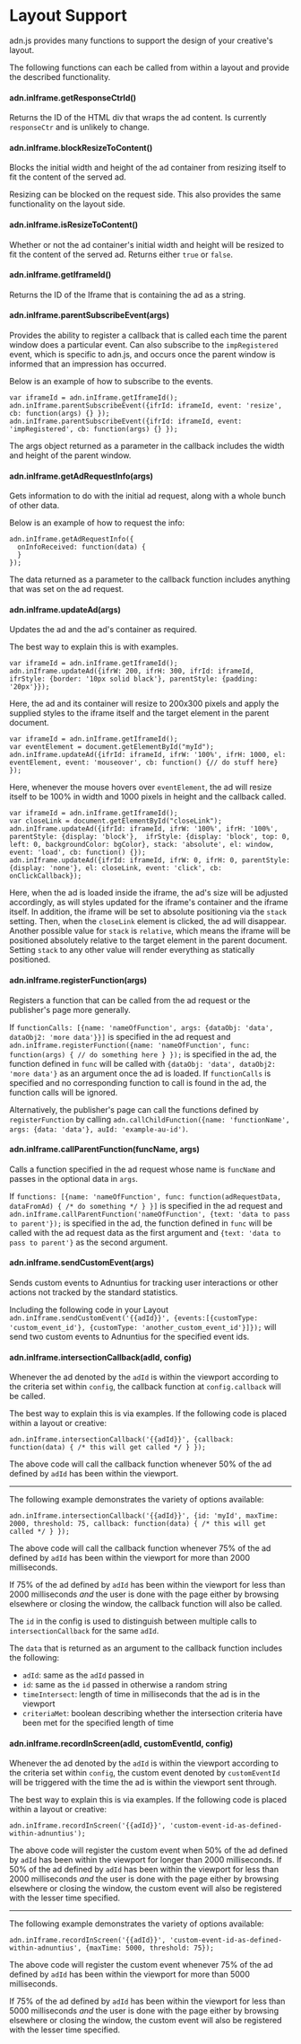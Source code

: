 # Layout Support

adn.js provides many functions to support the design of your creative's layout.

The following functions can each be called from within a layout and provide the described functionality.

#### adn.inIframe.getResponseCtrId()
Returns the ID of the HTML div that wraps the ad content. Is currently `responseCtr` and is unlikely to change.

#### adn.inIframe.blockResizeToContent()
Blocks the initial width and height of the ad container from resizing itself to fit the content of the served ad.

Resizing can be blocked on the request side. This also provides the same functionality on the layout side.

#### adn.inIframe.isResizeToContent()
Whether or not the ad container's initial width and height will be resized to fit the content of the served ad. Returns either `true` or `false`.

#### adn.inIframe.getIframeId()
Returns the ID of the Iframe that is containing the ad as a string.

#### adn.inIframe.parentSubscribeEvent(args)
Provides the ability to register a callback that is called each time the parent window does a particular event. Can also subscribe to the `impRegistered` event, which is specific to adn.js, and occurs once the parent window is informed that an impression has occurred.

Below is an example of how to subscribe to the events.

```
var iframeId = adn.inIframe.getIframeId();
adn.inIframe.parentSubscribeEvent({ifrId: iframeId, event: 'resize', cb: function(args) {} });
adn.inIframe.parentSubscribeEvent({ifrId: iframeId, event: 'impRegistered', cb: function(args) {} });
```

The args object returned as a parameter in the callback includes the width and height of the parent window.

#### adn.inIframe.getAdRequestInfo(args)
Gets information to do with the initial ad request, along with a whole bunch of other data.

Below is an example of how to request the info:

```
adn.inIframe.getAdRequestInfo({
  onInfoReceived: function(data) {
  }
});
```

The data returned as a parameter to the callback function includes anything that was set on the ad request.

#### adn.inIframe.updateAd(args)
Updates the ad and the ad's container as required.

The best way to explain this is with examples.

```
var iframeId = adn.inIframe.getIframeId();
adn.inIframe.updateAd({ifrW: 200, ifrH: 300, ifrId: iframeId, ifrStyle: {border: '10px solid black'}, parentStyle: {padding: '20px'}});
```

Here, the ad and its container will resize to 200x300 pixels and apply the supplied styles to the iframe itself and the target element in the parent document.

```
var iframeId = adn.inIframe.getIframeId();
var eventElement = document.getElementById("myId");
adn.inIframe.updateAd({ifrId: iframeId, ifrW: '100%', ifrH: 1000, el: eventElement, event: 'mouseover', cb: function() {// do stuff here} });
```

Here, whenever the mouse hovers over `eventElement`, the ad will resize itself to be 100% in width and 1000 pixels in height and the callback called.

```
var iframeId = adn.inIframe.getIframeId();
var closeLink = document.getElementById("closeLink");
adn.inIframe.updateAd({ifrId: iframeId, ifrW: '100%', ifrH: '100%',  parentStyle: {display: 'block'},  ifrStyle: {display: 'block', top: 0, left: 0, backgroundColor: bgColor}, stack: 'absolute', el: window, event: 'load', cb: function() {});
adn.inIframe.updateAd({ifrId: iframeId, ifrW: 0, ifrH: 0, parentStyle: {display: 'none'}, el: closeLink, event: 'click', cb: onClickCallback});
```

Here, when the ad is loaded inside the iframe, the ad's size will be adjusted accordingly, as will styles updated for the iframe's container and the iframe itself. In addition, the iframe will be set to absolute positioning via the `stack` setting. Then, when the `closeLink` element is clicked, the ad will disappear. Another possible value for `stack` is `relative`, which means the iframe will be positioned absolutely relative to the target element in the parent document. Setting `stack` to any other value will render everything as statically positioned.

#### adn.inIframe.registerFunction(args)
Registers a function that can be called from the ad request or the publisher's page more generally.

If `functionCalls: [{name: 'nameOfFunction', args: {dataObj: 'data', dataObj2: 'more data'}}]` is specified in the ad request and `adn.inIframe.registerFunction({name: 'nameOfFunction', func: function(args) { // do something here } });` is specified in the ad, the function defined in `func` will be called with `{dataObj: 'data', dataObj2: 'more data'}` as an argument once the ad is loaded. If `functionCalls` is specified and no corresponding function to call is found in the ad, the function calls will be ignored.

Alternatively, the publisher's page can call the functions defined by `registerFunction` by calling `adn.callChildFunction({name: 'functionName', args: {data: 'data'}, auId: 'example-au-id')`.

#### adn.inIframe.callParentFunction(funcName, args)
Calls a function specified in the ad request whose name is `funcName` and passes in the optional data in `args`.

If `functions: [{name: 'nameOfFunction', func: function(adRequestData, dataFromAd) { /* do something */ } }]` is specified in the ad request and `adn.inIframe.callParentFunction('nameOfFunction', {text: 'data to pass to parent'});` is specified in the ad, the function defined in `func` will be called with the ad request data as the first argument and `{text: 'data to pass to parent'}` as the second argument.

#### adn.inIframe.sendCustomEvent(args)
Sends custom events to Adnuntius for tracking user interactions or other actions not tracked by the standard statistics.

Including the following code in your Layout `adn.inIframe.sendCustomEvent('{{adId}}', {events:[{customType: 'custom_event_id'}, {customType: 'another_custom_event_id'}]});` will send two custom events to Adnuntius for the specified event ids.

#### adn.inIframe.intersectionCallback(adId, config)
Whenever the ad denoted by the <code>adId</code> is within the viewport according to the criteria set within <code>config</code>, the callback function at `config.callback` will be called.

The best way to explain this is via examples. If the following code is placed within a layout or creative: 
```
adn.inIframe.intersectionCallback('{{adId}}', {callback: function(data) { /* this will get called */ } });
```

The above code will call the callback function whenever 50% of the ad defined by `adId` has been within the viewport.

***

The following example demonstrates the variety of options available: 

```
adn.inIframe.intersectionCallback('{{adId}}', {id: 'myId', maxTime: 2000, threshold: 75, callback: function(data) { /* this will get called */ } });
```

The above code will call the callback function whenever 75% of the ad defined by `adId` has been within the viewport for more than 2000 milliseconds.

If 75% of the ad defined by `adId` has been within the viewport for less than 2000 milliseconds <em>and</em> the user is done with the page either by browsing elsewhere or closing the window, the callback function will also be called.

The `id` in the config is used to distinguish between multiple calls to `intersectionCallback` for the same `adId`.
        
The `data` that is returned as an argument to the callback function includes the following:

- `adId`: same as the `adId` passed in
- `id`: same as the `id` passed in otherwise a random string
- `timeIntersect`: length of time in milliseconds that the ad is in the viewport
- `criteriaMet`: boolean describing whether the intersection criteria have been met for the specified length of time

#### adn.inIframe.recordInScreen(adId, customEventId, config)

Whenever the ad denoted by the `adId` is within the viewport according to the criteria set within `config`, the custom event denoted by `customEventId` will be triggered with the time the ad is within the viewport sent through.

The best way to explain this is via examples. If the following code is placed within a layout or creative: 

```
adn.inIframe.recordInScreen('{{adId}}', 'custom-event-id-as-defined-within-adnuntius');
```

The above code will register the custom event when 50% of the ad defined by `adId` has been within the viewport for longer than 2000 milliseconds. If 50% of the ad defined by `adId` has been within the viewport for less than 2000 milliseconds <em>and</em> the user is done with the page either by browsing elsewhere or closing the window, the custom event will also be registered with the lesser time specified.

***

The following example demonstrates the variety of options available: 

```
adn.inIframe.recordInScreen('{{adId}}', 'custom-event-id-as-defined-within-adnuntius', {maxTime: 5000, threshold: 75});
```

The above code will register the custom event whenever 75% of the ad defined by `adId` has been within the viewport for more than 5000 milliseconds.

If 75% of the ad defined by `adId` has been within the viewport for less than 5000 milliseconds <em>and</em> the user is done with the page either by browsing elsewhere or closing the window, the custom event will also be registered with the lesser time specified.
